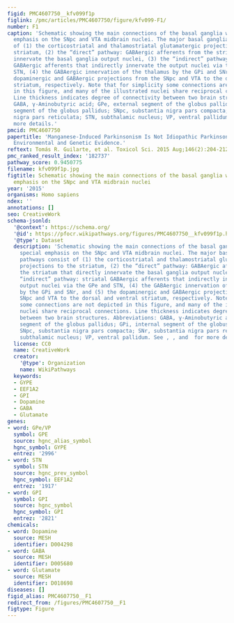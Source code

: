 ```yaml
---
figid: PMC4607750__kfv099f1p
figlink: /pmc/articles/PMC4607750/figure/kfv099-F1/
number: F1
caption: 'Schematic showing the main connections of the basal ganglia with a special
  emphasis on the SNpc and VTA midbrain nuclei. The major basal ganglia pathways consist
  of (1) the corticostriatal and thalamostriatal glutamatergic projections to the
  striatum, (2) the “direct” pathway: GABAergic afferents from the striatum that directly
  innervate the basal ganglia output nuclei, (3) the “indirect” pathway: striatal
  GABAergic afferents that indirectly innervate the output nuclei via the GPe and
  STN, (4) the GABAergic innervation of the thalamus by the GPi and SNr, and (5) the
  dopaminergic and GABAergic projections from the SNpc and VTA to the dorsal and ventral
  striatum, respectively. Note that for simplicity some connections are not depicted
  in this figure, and many of the illustrated nuclei share reciprocal connections.
  Line thickness indicates degree of connectivity between two brain structures. Abbreviations:
  GABA, γ-Aminobutyric acid; GPe, external segment of the globus pallidus; GPi, internal
  segment of the globus pallidus; SNpc, substantia nigra pars compacta; SNr, substantia
  nigra pars reticulata; STN, subthalamic nucleus; VP, ventral pallidum. See , , and  for
  more details.'
pmcid: PMC4607750
papertitle: 'Manganese-Induced Parkinsonism Is Not Idiopathic Parkinson’s Disease:
  Environmental and Genetic Evidence.'
reftext: Tomás R. Guilarte, et al. Toxicol Sci. 2015 Aug;146(2):204-212.
pmc_ranked_result_index: '182737'
pathway_score: 0.9450775
filename: kfv099f1p.jpg
figtitle: Schematic showing the main connections of the basal ganglia with a special
  emphasis on the SNpc and VTA midbrain nuclei
year: '2015'
organisms: Homo sapiens
ndex: ''
annotations: []
seo: CreativeWork
schema-jsonld:
  '@context': https://schema.org/
  '@id': https://pfocr.wikipathways.org/figures/PMC4607750__kfv099f1p.html
  '@type': Dataset
  description: 'Schematic showing the main connections of the basal ganglia with a
    special emphasis on the SNpc and VTA midbrain nuclei. The major basal ganglia
    pathways consist of (1) the corticostriatal and thalamostriatal glutamatergic
    projections to the striatum, (2) the “direct” pathway: GABAergic afferents from
    the striatum that directly innervate the basal ganglia output nuclei, (3) the
    “indirect” pathway: striatal GABAergic afferents that indirectly innervate the
    output nuclei via the GPe and STN, (4) the GABAergic innervation of the thalamus
    by the GPi and SNr, and (5) the dopaminergic and GABAergic projections from the
    SNpc and VTA to the dorsal and ventral striatum, respectively. Note that for simplicity
    some connections are not depicted in this figure, and many of the illustrated
    nuclei share reciprocal connections. Line thickness indicates degree of connectivity
    between two brain structures. Abbreviations: GABA, γ-Aminobutyric acid; GPe, external
    segment of the globus pallidus; GPi, internal segment of the globus pallidus;
    SNpc, substantia nigra pars compacta; SNr, substantia nigra pars reticulata; STN,
    subthalamic nucleus; VP, ventral pallidum. See , , and  for more details.'
  license: CC0
  name: CreativeWork
  creator:
    '@type': Organization
    name: WikiPathways
  keywords:
  - GYPE
  - EEF1A2
  - GPI
  - Dopamine
  - GABA
  - Glutamate
genes:
- word: GPe/VP
  symbol: GPE
  source: hgnc_alias_symbol
  hgnc_symbol: GYPE
  entrez: '2996'
- word: STN
  symbol: STN
  source: hgnc_prev_symbol
  hgnc_symbol: EEF1A2
  entrez: '1917'
- word: GPI
  symbol: GPI
  source: hgnc_symbol
  hgnc_symbol: GPI
  entrez: '2821'
chemicals:
- word: Dopamine
  source: MESH
  identifier: D004298
- word: GABA
  source: MESH
  identifier: D005680
- word: Glutamate
  source: MESH
  identifier: D018698
diseases: []
figid_alias: PMC4607750__F1
redirect_from: /figures/PMC4607750__F1
figtype: Figure
---
```

